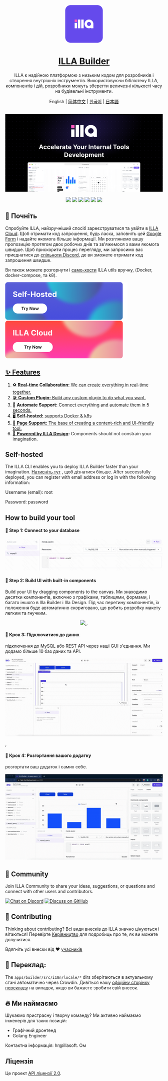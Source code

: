 <div align="center">
  <a href="https://cloud.illacloud.com/">
    <img alt="Логотип дизайну ILLA" width="120px" height="120px" src="https://github.com/illacloud/.github/blob/main/assets/images/illa-logo.svg"/>
  </a>
</div>

<h1 align="center"><a href="https://cloud.illacloud.com/">ILLA Builder</a> </h1>

<p align="center">ILLA є надійною платформою з низьким кодом для розробників і створення внутрішніх інструментів. Використовуючи бібліотеку ILLA, компонентів і дій, розробники можуть зберегти величезні кількості часу на будівельні інструменти. </p>

<div align="center">
English | <a href="https://github.com/illacloud/illa-builder/blob/main/localized-readmes/README_zh-CN.md">简体中文</a> | <a href="https://github.com/illacloud/illa-builder/blob/main/localized-readmes/README_ko-KR.md">한국어</a> | <a href="https://github.com/illacloud/illa-builder/blob/main/localized-readmes/README_ja-JP.md">日本語</a>
</div>

<br>
<p align="center">
<a href="https://cloud.illacloud.com/">
  <img src="https://github.com/illacloud/.github/blob/main/assets/images/github-home.png">
</a>
</p>


<p align="center">
  <a href="https://discord.gg/illacloud"><img src="https://img.shields.io/badge/chat-Discord-7289DA?logo=discord" height=18></a>
  <a href="https://twitter.com/illacloudHQ"><img src="https://img.shields.io/badge/Twitter-1DA1F2?logo=twitter&logoColor=white" height=18></a>
  <a href="https://github.com/orgs/illacloud/discussions"><img src="https://img.shields.io/badge/discussions-GitHub-333333?logo=github" height=18></a>
  <a title="Кравдін" target="_blank" href="https://crowdin.com/project/illa-builder"><img src="https://badges.crowdin.net/illa-builder/localized.svg"  height=18></a>
  <a href="./LICENSE"><img src="https://img.shields.io/github/license/illacloud/illa-builder" height=18></a>
  <a href="./CONTRIBUTING.md"><img src="https://badgen.net/badge/PRs/Welcome/green?icon=storybook" height=18></a>
</p>

## 🚀 Почніть
Спробуйте ILLA, найзручніший спосіб зареєструватися та увійти в [ILLA Cloud](https://cloud.illacloud.com/). Щоб отримати код запрошення, будь ласка, заповніть цей [Google Form](https://forms.gle/XFRSUc3yFpzbCdcWA) і надайте якомога більше інформації. Ми розглянемо вашу пропозицію протягом двох робочих днів та зв'яжемося з вами якомога швидше. Щоб прискорити процес перегляду, ми запросимо вас приєднатися до [спільноти Discord](https://discord.gg/illacloud), де ви зможете отримати код запрошення швидше.

Ви також можете розгорнути і [само-хости](https://github.com/illacloud/illa-builder#self-hosted) ILLA utils вручну, (Docker, docker-compose, та k8).

<p>
  <a href="https://www.illacloud.com/en-US/docs/deploy-introduction"><img src="https://github.com/illacloud/.github/blob/main/assets/images/selfhost.png" height=120 />
  <a href="https://cloud.illacloud.com/"><img src="https://raw.githubusercontent.com/illacloud/.github/main/assets/images/ILLA%20Cloud.png" height=120 />
</p>

## ✨ Features

1. ⚽ **Real-time Collaboration:** We can create everything in real-time together.
2. 🛠 **Custom Plugin:** Build any custom plugin to do what you want.
3. 🤖 **Automate Support:** Connect everything and automate them in 5 seconds.
4. 🖥 **Self-hosted:** supports Docker & k8s
5. 📝 **Page Support:** The base of creating a content-rich and UI-friendly tool.
6. 🎨 **Powered by [ILLA Design](https://github.com/illacloud/illa-design):** Components should not constrain your imagination.

## Self-hosted

The ILLA CLI enables you to deploy ILLA Builder faster than your imagination. [Натисніть тут](https://www.illacloud.com/docs/illa-cli) , щоб дізнатися більше. After successfully deployed, you can register with email address or log in with the following information:
<p align="left">Username (email): root</p>
<p align="left">Password: password</p>

## How to build your tool

#### 🎯 Step 1: Connect to your database
<p align="center">
  <a href="https://cloud.illacloud.com/">
    <img src="https://github.com/illacloud/.github/blob/main/assets/images/sql.jpeg">
  </a>
</p>

#### 🎨 Step 2: Build UI with built-in components
Build your UI by dragging components to the canvas. Ми знаходимо десятки компонентів, включно з графіками, таблицями, формами, і багато іншого в Illa Builder і Illa Design. Під час перетину компонентів, їх положення буде автоматично скориговано, що робить розробку макету легким та гнучким.

<p align="center">
  <a href="https://cloud.illacloud.com/">
    <img src="https://github.com/illacloud/.github/blob/main/assets/images/edit-ui-with-components.gif">
  </a></a>.
</p>

#### 🔌 Крок 3: Підключитися до даних
підключення до MySQL або REST API через наші GUI з'єднання. Ми додамо більше 10 баз даних та API.
<p align="center">
  <a href="https://cloud.illacloud.com/">
    <img src="https://github.com/illacloud/.github/blob/main/assets/images/connect-your-data.gif">
  </a>
</p>,</p>

#### 🚀 Крок 4: Розгортання вашого додатку
розгортати ваш додаток і самих себе.
<p align="center">
  <a href="https://cloud.illacloud.com/">
    <img src="https://github.com/illacloud/.github/blob/main/assets/images/deploy.gif">
  </a>
</p>

## 💬 Community

Join ILLA Community to share your ideas, suggestions, or questions and connect with other users and contributors.

[![Chat on Discord](https://img.shields.io/badge/chat-Discord-7289DA?logo=discord)](https://discord.gg/illacloud)   [![Discuss on GitHub](https://img.shields.io/badge/discussions-GitHub-333333?logo=github)](https://github.com/orgs/illacloud/discussions)

## 🌱 Contributing

Thinking about contributing? Всі види внесків до ILLA значно цінуються і вітаються! Перевірте [Керівництво](./CONTRIBUTING.md) для подробиць про те, як ви можете долучитися.
<p>Вдягніть усі внески від ❤️  <a href="https://github.com/illacloud/illa-builder/graphs/contributors">учасників</a></p>

## 📢 Переклад:

The `apps/builder/src/i18n/locale/*` dirs зберігаються в актуальному стані автоматично через Crowdin. Дивіться нашу [офіційну сторінку перекладу](https://crowdin.com/project/illa-builder) на випадок, якщо ви бажаєте зробити свій внесок.

## 🔥 Ми наймаємо

Шукаємо пристрасну і творчу команду? Ми активно наймаємо інженерів для таких позицій:

- Графічний дронтенд
- Golang Engineer

Контактна інформація: hr@illasoft. Ом

## Ліцензія

Це проект [API ліцензії 2.0](./LICENSE).

